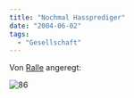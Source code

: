 ```yaml
---
title: "Nochmal Hassprediger"
date: "2004-06-02"
tags:
  - "Gesellschaft"
---
```


Von [Ralle](http://www.das-netzbuch.de/index.php?id=P1647) angeregt:

![86](/images/webpropaganda/86.gif)
